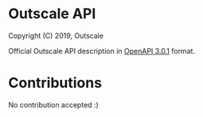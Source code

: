 # Outscale API

Copyright (C) 2019, Outscale

Official Outscale API description in [OpenAPI 3.0.1](https://github.com/OAI/OpenAPI-Specification/blob/master/versions/3.0.1.md) format.

# Contributions

No contribution accepted :)
